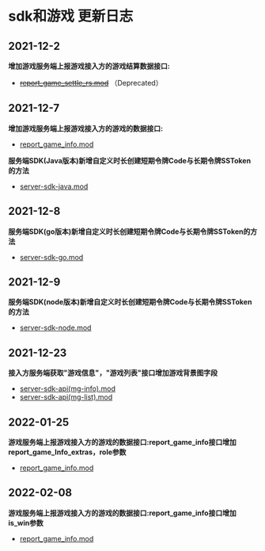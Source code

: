 # sdk和游戏 更新日志

## 2021-12-2
**增加游戏服务端上报游戏接入方的游戏结算数据接口:**
- ~~[report_game_settle_rs.mod](./HttpsCallback/report_game_settle_rs.md)~~ （Deprecated）

## 2021-12-7
**增加游戏服务端上报游戏接入方的游戏的数据接口:**
- [report_game_info.mod](./HttpsCallback/report_game_info.md)

**服务端SDK(Java版本)新增自定义时长创建短期令牌Code与长期令牌SSToken的方法**
- [server-sdk-java.mod](./API/SudMGPAuth-Java.md)

## 2021-12-8
**服务端SDK(go版本)新增自定义时长创建短期令牌Code与长期令牌SSToken的方法**
- [server-sdk-go.mod](./API/SudMGPAuth-Go.md)

## 2021-12-9
**服务端SDK(node版本)新增自定义时长创建短期令牌Code与长期令牌SSToken的方法**
- [server-sdk-node.mod](./API/SudMGPAuth-Node.md)

## 2021-12-23
**接入方服务端获取"游戏信息"，"游戏列表"接口增加游戏背景图字段**
- [server-sdk-api(mg-info).mod](ServerSDKAPI/Obtain%20game%20information.md)
- [server-sdk-api(mg-list).mod](ServerSDKAPI/Obtain%20the%20game%20list.md)

## 2022-01-25
**游戏服务端上报游戏接入方的游戏的数据接口:report_game_info接口增加report_game_Info_extras，role参数**
- [report_game_info.mod](./HttpsCallback/report_game_info.md)

## 2022-02-08
**游戏服务端上报游戏接入方的游戏的数据接口:report_game_info接口增加 is_win参数**
- [report_game_info.mod](./HttpsCallback/report_game_info.md)

